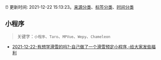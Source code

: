 :alarm_clock: 更新时间: 2021-12-22 15:13:23。[来源分类](../README.md)、[标签分类](../TAGS.md)、[时间分类](../TIMELINE.md)

## 小程序


> 关键字：`小程序`、`Taro`、`MPVue`、`Wepy`、`Chameleon`



- [2021-12-22-有想学滑雪的吗?-自己做了一个滑雪预定小程序,-给大家发些福利](https://www.v2ex.com/t/823844) 